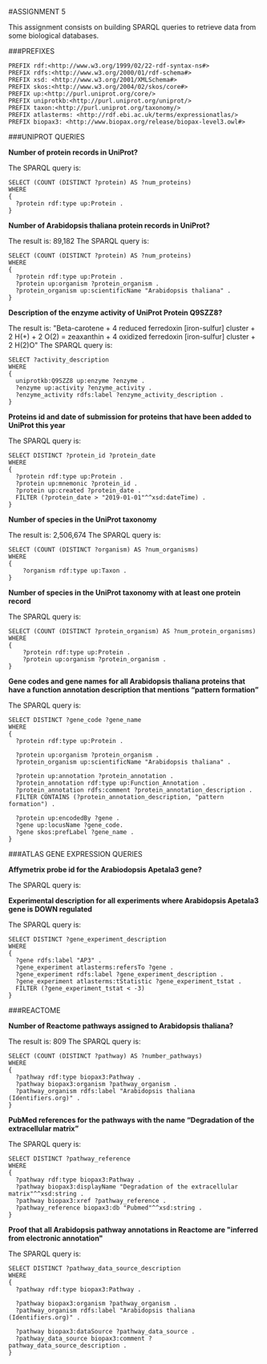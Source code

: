 #ASSIGNMENT 5

This assignment consists on building SPARQL queries to retrieve data from some biological databases.

###PREFIXES

    PREFIX rdf:<http://www.w3.org/1999/02/22-rdf-syntax-ns#> 
    PREFIX rdfs:<http://www.w3.org/2000/01/rdf-schema#> 
    PREFIX xsd: <http://www.w3.org/2001/XMLSchema#>
    PREFIX skos:<http://www.w3.org/2004/02/skos/core#> 
    PREFIX up:<http://purl.uniprot.org/core/>
    PREFIX uniprotkb:<http://purl.uniprot.org/uniprot/>
    PREFIX taxon:<http://purl.uniprot.org/taxonomy/>
    PREFIX atlasterms: <http://rdf.ebi.ac.uk/terms/expressionatlas/>
    PREFIX biopax3: <http://www.biopax.org/release/biopax-level3.owl#>
    
###UNIPROT QUERIES

**Number of protein records in UniProt?**

The SPARQL query is:

    SELECT (COUNT (DISTINCT ?protein) AS ?num_proteins)
    WHERE
    {
      ?protein rdf:type up:Protein .
    }

**Number of Arabidopsis thaliana protein records in UniProt?**

The result is: 89,182
The SPARQL query is:

    SELECT (COUNT (DISTINCT ?protein) AS ?num_proteins)
    WHERE 
    {
      ?protein rdf:type up:Protein .
      ?protein up:organism ?protein_organism .
      ?protein_organism up:scientificName "Arabidopsis thaliana" .
    }

**Description of the enzyme activity of UniProt Protein Q9SZZ8?**

The result is: "Beta-carotene + 4 reduced ferredoxin [iron-sulfur] cluster + 2 H(+) + 2 O(2) = zeaxanthin + 4 oxidized ferredoxin [iron-sulfur] cluster + 2 H(2)O"
The SPARQL query is:

    SELECT ?activity_description
    WHERE
    {
      uniprotkb:Q9SZZ8 up:enzyme ?enzyme .
      ?enzyme up:activity ?enzyme_activity . 
      ?enzyme_activity rdfs:label ?enzyme_activity_description .
    }

**Proteins id and date of submission for proteins that have been added to UniProt this year**

The SPARQL  query is:

    SELECT DISTINCT ?protein_id ?protein_date
    WHERE
    {
      ?protein rdf:type up:Protein .
      ?protein up:mnemonic ?protein_id .
      ?protein up:created ?protein_date .
      FILTER (?protein_date > "2019-01-01"^^xsd:dateTime) .
    }

**Number of species in the UniProt taxonomy**

The result is: 2,506,674
The SPARQL query is:

    SELECT (COUNT (DISTINCT ?organism) AS ?num_organisms)
    WHERE
    {
        ?organism rdf:type up:Taxon .
    }

**Number of species in the UniProt taxonomy with at least one protein record**

The SPARQL query is:

    SELECT (COUNT (DISTINCT ?protein_organism) AS ?num_protein_organisms)
    WHERE
    {
        ?protein rdf:type up:Protein .
        ?protein up:organism ?protein_organism .
    }

**Gene codes and gene names for all Arabidopsis thaliana proteins that have a function annotation description that mentions “pattern formation”**

The SPARQL query is:

    SELECT DISTINCT ?gene_code ?gene_name
    WHERE
    {
      ?protein rdf:type up:Protein .
      
      ?protein up:organism ?protein_organism .
      ?protein_organism up:scientificName "Arabidopsis thaliana" .
      
      ?protein up:annotation ?protein_annotation .
      ?protein_annotation rdf:type up:Function_Annotation .
      ?protein_annotation rdfs:comment ?protein_annotation_description .
      FILTER CONTAINS (?protein_annotation_description, "pattern formation") .
      
      ?protein up:encodedBy ?gene .
      ?gene up:locusName ?gene_code.
      ?gene skos:prefLabel ?gene_name .
    }

###ATLAS GENE EXPRESSION QUERIES

**Affymetrix probe id for the Arabiodopsis Apetala3 gene?**

The SPARQL query is:

**Experimental description for all experiments where Arabidopsis Apetala3 gene is DOWN regulated**

The SPARQL query is:

    SELECT DISTINCT ?gene_experiment_description
    WHERE
    {
      ?gene rdfs:label "AP3" .
      ?gene_experiment atlasterms:refersTo ?gene .
      ?gene_experiment rdfs:label ?gene_experiment_description .
      ?gene_experiment atlasterms:tStatistic ?gene_experiment_tstat .
      FILTER (?gene_experiment_tstat < -3)
    }

###REACTOME

**Number of Reactome pathways assigned to Arabidopsis thaliana?**

The result is: 809
The SPARQL query is:

    SELECT (COUNT (DISTINCT ?pathway) AS ?number_pathways)
    WHERE 
    {
      ?pathway rdf:type biopax3:Pathway .
      ?pathway biopax3:organism ?pathway_organism .
      ?pathway_organism rdfs:label "Arabidopsis thaliana (Identifiers.org)" .
    }

**PubMed references for the pathways with the name “Degradation of the extracellular matrix”**

The SPARQL query is:

    SELECT DISTINCT ?pathway_reference
    WHERE 
    {
      ?pathway rdf:type biopax3:Pathway .
      ?pathway biopax3:displayName "Degradation of the extracellular matrix"^^xsd:string .
      ?pathway biopax3:xref ?pathway_reference .
      ?pathway_reference biopax3:db "Pubmed"^^xsd:string .
    }
    
**Proof that all Arabidopsis pathway annotations in Reactome are "inferred from electronic annotation"**

The SPARQL query is:

    SELECT DISTINCT ?pathway_data_source_description
    WHERE 
    {
      ?pathway rdf:type biopax3:Pathway .
      
      ?pathway biopax3:organism ?pathway_organism .
      ?pathway_organism rdfs:label "Arabidopsis thaliana (Identifiers.org)" .
      
      ?pathway biopax3:dataSource ?pathway_data_source .
      ?pathway_data_source biopax3:comment ?pathway_data_source_description .
    }
